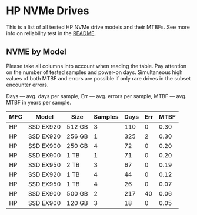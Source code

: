 HP NVMe Drives
==============

This is a list of all tested HP NVMe drive models and their MTBFs. See more
info on reliability test in the [README](https://github.com/linuxhw/SMART).

NVME by Model
------------

Please take all columns into account when reading the table. Pay attention on the
number of tested samples and power-on days. Simultaneous high values of both MTBF
and errors are possible if only rare drives in the subset encounter errors.

Days   — avg. days per sample,
Err    — avg. errors per sample,
MTBF   — avg. MTBF in years per sample.

| MFG       | Model              | Size   | Samples | Days  | Err   | MTBF   |
|-----------|--------------------|--------|---------|-------|-------|--------|
| HP        | SSD EX920          | 512 GB | 3       | 110   | 0     | 0.30   |
| HP        | SSD EX920          | 256 GB | 1       | 325   | 2     | 0.30   |
| HP        | SSD EX900          | 250 GB | 4       | 72    | 0     | 0.20   |
| HP        | SSD EX900          | 1 TB   | 1       | 71    | 0     | 0.20   |
| HP        | SSD EX950          | 2 TB   | 3       | 67    | 0     | 0.19   |
| HP        | SSD EX920          | 1 TB   | 4       | 44    | 0     | 0.12   |
| HP        | SSD EX950          | 1 TB   | 4       | 26    | 0     | 0.07   |
| HP        | SSD EX900          | 500 GB | 2       | 217   | 40    | 0.06   |
| HP        | SSD EX900          | 120 GB | 3       | 18    | 0     | 0.05   |
